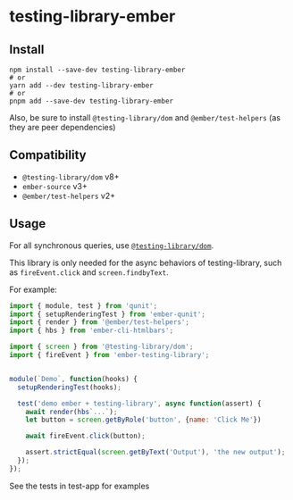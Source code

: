 # testing-library-ember

## Install

```
npm install --save-dev testing-library-ember
# or
yarn add --dev testing-library-ember
# or
pnpm add --save-dev testing-library-ember
```

Also, be sure to install `@testing-library/dom` and `@ember/test-helpers` (as they are peer dependencies)

## Compatibility

- `@testing-library/dom` v8+
- `ember-source` v3+
- `@ember/test-helpers` v2+

## Usage

For all synchronous queries, use [`@testing-library/dom`](https://testing-library.com/docs/dom-testing-library/install).

This library is only needed for the async behaviors of testing-library, such as `fireEvent.click` and `screen.findbyText`.

For example:

```js
import { module, test } from 'qunit';
import { setupRenderingTest } from 'ember-qunit';
import { render } from '@ember/test-helpers';
import { hbs } from 'ember-cli-htmlbars';

import { screen } from '@testing-library/dom';
import { fireEvent } from 'ember-testing-library';


module(`Demo`, function(hooks) {
  setupRenderingTest(hooks);

  test('demo ember + testing-library', async function(assert) {
    await render(hbs`...`);
    let button = screen.getByRole('button', {name: 'Click Me'})

    await fireEvent.click(button);

    assert.strictEqual(screen.getByText('Output'), 'the new output');
  });
});
```

See the tests in test-app for examples


